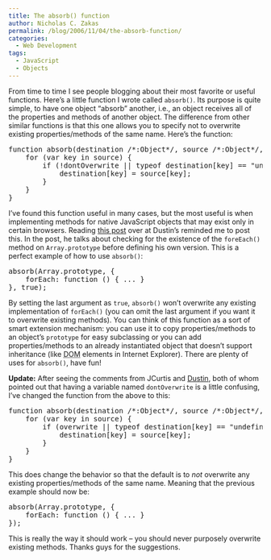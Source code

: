 ```yaml
---
title: The absorb() function
author: Nicholas C. Zakas
permalink: /blog/2006/11/04/the-absorb-function/
categories:
  - Web Development
tags:
  - JavaScript
  - Objects
---
```

From time to time I see people blogging about their most favorite or useful functions. Here&#8217;s a little function I wrote called `absorb()`. Its purpose is quite simple, to have one object &#8220;absorb&#8221; another, i.e., an object receives all of the properties and methods of another object. The difference from other similar functions is that this one allows you to specify not to overwrite existing properties/methods of the same name. Here&#8217;s the function:

<pre>function absorb(destination /*:Object*/, source /*:Object*/, dontOverwrite /*:Boolean*/) {
    for (var key in source) {
        if (!dontOverwrite || typeof destination[key] == "undefined"){
            destination[key] = source[key];
        }
    }
}</pre>

I&#8217;ve found this function useful in many cases, but the most useful is when implementing methods for native JavaScript objects that may exist only in certain browsers. Reading <a title="Sugar Arrays: Porting over JavaScript 1.6 Array methods" rel="external" href="http://www.dustindiaz.com/sugar-arrays/">this post</a> over at Dustin&#8217;s reminded me to post this. In the post, he talks about checking for the existence of the `foreEach()` method on `Array.prototype` before defining his own version. This is a perfect example of how to use `absorb()`:

<pre>absorb(Array.prototype, {
    forEach: function () { ... }
}, true);</pre>

By setting the last argument as `true`, `absorb()` won&#8217;t overwrite any existing implementation of `forEach()` (you can omit the last argument if you want it to overwrite existing methods). You can think of this function as a sort of smart extension mechanism: you can use it to copy properties/methods to an object&#8217;s `prototype` for easy subclassing or you can add properties/methods to an already instantiated object that doesn&#8217;t support inheritance (like <acronym title="Document Object Model">DOM</acronym> elements in Internet Explorer). There are plenty of uses for `absorb()`, have fun!

**Update:** After seeing the comments from JCurtis and <a title="Web Standards with Imagination" rel="external" href="http://www.dustindiaz.com/">Dustin</a>, both of whom pointed out that having a variable named `dontOverwrite` is a little confusing, I&#8217;ve changed the function from the above to this:

<pre>function absorb(destination /*:Object*/, source /*:Object*/, overwrite /*:Boolean*/) {
    for (var key in source) {
        if (overwrite || typeof destination[key] == "undefined"){
            destination[key] = source[key];
        }
    }
}</pre>

This does change the behavior so that the default is to *not* overwrite any existing properties/methods of the same name. Meaning that the previous example should now be:

<pre>absorb(Array.prototype, {
    forEach: function () { ... }
});</pre>

This is really the way it should work &#8211; you should never purposely overwrite existing methods. Thanks guys for the suggestions.
